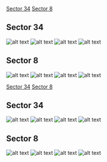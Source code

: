 [Sector 34](#sector34)
[Sector 8](#sector8)

<a name = "sector34"></a>
## Sector 34
![alt text](/tt/WASP-169_Sector_34/WASP-169_Sector_34_a_TimeSeries.png)
![alt text](/tt/WASP-169_Sector_34/WASP-169_Sector_34_b_FoldedLightCurve.png)
![alt text](/tt/WASP-169_Sector_34/WASP-169_Sector_34_b_IndividualTransitsWithFit.png)
![alt text](/tt/WASP-169_Sector_34/WASP-169_Sector_34_c_TimingResiduals.png)

<a name = "sector8"></a>
## Sector 8
![alt text](/tt/WASP-169_Sector_8/WASP-169_Sector_8_a_TimeSeries.png)
![alt text](/tt/WASP-169_Sector_8/WASP-169_Sector_8_b_FoldedLightCurve.png)
![alt text](/tt/WASP-169_Sector_8/WASP-169_Sector_8_b_IndividualTransitsWithFit.png)
![alt text](/tt/WASP-169_Sector_8/WASP-169_Sector_8_c_TimingResiduals.png)

[Sector 34](#sector34)
[Sector 8](#sector8)

<a name = "sector34"></a>
## Sector 34
![alt text](/tt/WASP-169_Sector_34/WASP-169_Sector_34_a_TimeSeries.png)
![alt text](/tt/WASP-169_Sector_34/WASP-169_Sector_34_b_FoldedLightCurve.png)
![alt text](/tt/WASP-169_Sector_34/WASP-169_Sector_34_b_IndividualTransitsWithFit.png)
![alt text](/tt/WASP-169_Sector_34/WASP-169_Sector_34_c_TimingResiduals.png)

<a name = "sector8"></a>
## Sector 8
![alt text](/tt/WASP-169_Sector_8/WASP-169_Sector_8_a_TimeSeries.png)
![alt text](/tt/WASP-169_Sector_8/WASP-169_Sector_8_b_FoldedLightCurve.png)
![alt text](/tt/WASP-169_Sector_8/WASP-169_Sector_8_b_IndividualTransitsWithFit.png)
![alt text](/tt/WASP-169_Sector_8/WASP-169_Sector_8_c_TimingResiduals.png)


